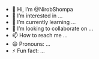 - 👋 Hi, I’m @NirobShompa
- 👀 I’m interested in ...
- 🌱 I’m currently learning ...
- 💞️ I’m looking to collaborate on ...
- 📫 How to reach me ...
- 😄 Pronouns: ...
- ⚡ Fun fact: ...

<!---
NirobShompa/NirobShompa is a ✨ special ✨ repository because its `README.md` (this file) appears on your GitHub profile.
You can click the Preview link to take a look at your changes.
--->
